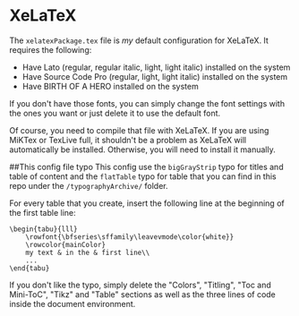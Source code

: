 # XeLaTeX

The `xelatexPackage.tex` file is *my* default configuration for XeLaTeX. It requires the following:

+ Have Lato (regular, regular italic, light, light italic) installed on the system
+ Have Source Code Pro (regular, light, light italic) installed on the system
+ Have BIRTH OF A HERO installed on the system

If you don't have those fonts, you can simply change the font settings with the ones you want or just delete it to use the default font.

Of course, you need to compile that file with XeLaTeX. If you are using MiKTex or TexLive full, it shouldn't be a problem as XeLaTeX will automatically be installed. Otherwise, you will need to install it manually.


##This config file typo
This config use the `bigGrayStrip` typo for titles and table of content and the `flatTable` typo for table that you can find in this repo under the `/typographyArchive/` folder.

For every table that you create, insert the following line at the beginning of the first table line:

```
\begin{tabu}{lll}
	\rowfont{\bfseries\sffamily\leavevmode\color{white}}
	\rowcolor{mainColor}
	my text & in the & first line\\
	...
\end{tabu}
```

If you don't like the typo, simply delete the "Colors", "Titling", "Toc and Mini-ToC", "Tikz" and "Table" sections as well as the three lines of code inside the document environment. 